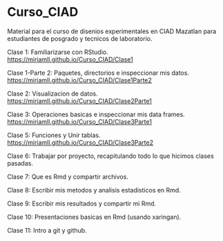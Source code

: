 # Curso_CIAD

Material para el curso de disenios experimentales en CIAD Mazatlan para estudiantes de posgrado y tecnicos de laboratorio.


Clase 1: Familiarizarse con RStudio.  
https://miriamll.github.io/Curso_CIAD/Clase1

Clase 1-Parte 2: Paquetes, directorios e inspeccionar mis datos.  
https://miriamll.github.io/Curso_CIAD/Clase1Parte2


Clase 2: Visualizacion de datos.  
https://miriamll.github.io/Curso_CIAD/Clase2Parte1

Clase 3: Operaciones basicas e inspeccionar mis data frames.  
https://miriamll.github.io/Curso_CIAD/Clase3Parte1

Clase 5: Funciones y Unir tablas.  
https://miriamll.github.io/Curso_CIAD/Clase3Parte2

Clase 6: Trabajar por proyecto, recapitulando todo lo que hicimos clases pasadas.


Clase 7: Que es Rmd y compartir archivos. 


Clase 8: Escribir mis metodos y analisis estadisticos en Rmd. 


Clase 9: Escribir mis resultados y compartir mi Rmd. 


Clase 10: Presentaciones basicas en Rmd (usando xaringan).


Clase 11: Intro a git y github.

